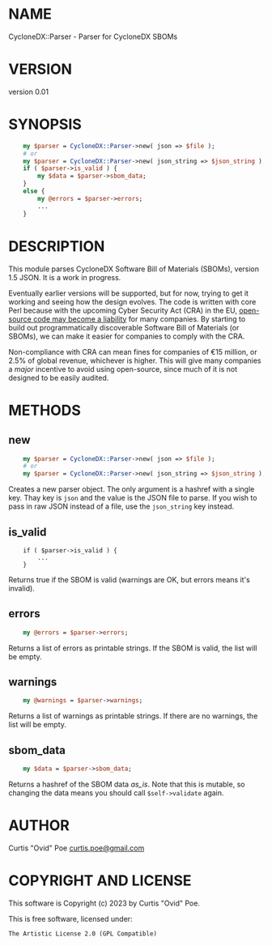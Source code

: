 # NAME

CycloneDX::Parser - Parser for CycloneDX SBOMs

# VERSION

version 0.01

# SYNOPSIS

```perl
    my $parser = CycloneDX::Parser->new( json => $file );
    # or
    my $parser = CycloneDX::Parser->new( json_string => $json_string );
    if ( $parser->is_valid ) {
        my $data = $parser->sbom_data;
    }
    else {
        my @errors = $parser->errors;
        ...
    }
```

# DESCRIPTION

This module parses CycloneDX Software Bill of Materials (SBOMs), version 1.5
JSON. It is a work in progress.

Eventually earlier versions will be supported, but for now, trying to get it
working and seeing how the design evolves. The code is written with core Perl
because with the upcoming Cyber Security Act (CRA) in the EU, [open-source
code may become a
liability](https://devops.com/the-cyber-resilience-act-threatens-the-future-of-open-source/)
for many companies. By starting to build out programmatically discoverable
Software Bill of Materials (or SBOMs), we can make it easier for companies to
comply with the CRA.

Non-compliance with CRA can mean fines for companies of €15 million, or 2.5%
of global revenue, whichever is higher.  This will give many companies a
_major_ incentive to avoid using open-source, since much of it is not
designed to be easily audited.

# METHODS

## new

```perl
    my $parser = CycloneDX::Parser->new( json => $file );
    # or
    my $parser = CycloneDX::Parser->new( json_string => $json_string );
```

Creates a new parser object. The only argument is a hashref with a single key.
Thay key is `json` and the value is the JSON file to parse. If you wish to
pass in raw JSON instead of a file, use the `json_string` key instead.

## is\_valid

```
    if ( $parser->is_valid ) {
        ...
    }
```

Returns true if the SBOM is valid (warnings are OK, but errors means it's invalid).

## errors

```perl
    my @errors = $parser->errors;
```

Returns a list of errors as printable strings. If the SBOM is valid, the list
will be empty.

## warnings

```perl
    my @warnings = $parser->warnings;
```

Returns a list of warnings as printable strings. If there are no warnings, the
list will be empty.

## sbom\_data

```perl
    my $data = $parser->sbom_data;
```

Returns a hashref of the SBOM data _as\_is_. Note that this is mutable, so changing the data
means you should call `$self->validate` again.

# AUTHOR

Curtis "Ovid" Poe <curtis.poe@gmail.com>

# COPYRIGHT AND LICENSE

This software is Copyright (c) 2023 by Curtis "Ovid" Poe.

This is free software, licensed under:

```
The Artistic License 2.0 (GPL Compatible)
```
